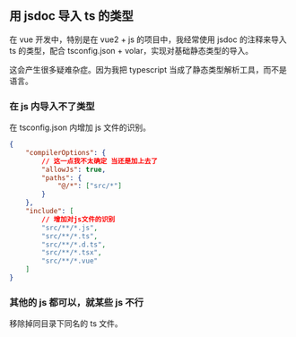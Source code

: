 ## 用 jsdoc 导入 ts 的类型

在 vue 开发中，特别是在 vue2 + js 的项目中，我经常使用 jsdoc 的注释来导入 ts 的类型，配合 tsconfig.json + volar，实现对基础静态类型的导入。

这会产生很多疑难杂症。因为我把 typescript 当成了静态类型解析工具，而不是语言。

### 在 js 内导入不了类型

在 tsconfig.json 内增加 js 文件的识别。

```json
{
	"compilerOptions": {
		// 这一点我不太确定 当还是加上去了
		"allowJs": true,
		"paths": {
			"@/*": ["src/*"]
		}
	},
	"include": [
		// 增加对js文件的识别
		"src/**/*.js",
		"src/**/*.ts",
		"src/**/*.d.ts",
		"src/**/*.tsx",
		"src/**/*.vue"
	]
}
```

### 其他的 js 都可以，就某些 js 不行

移除掉同目录下同名的 ts 文件。
